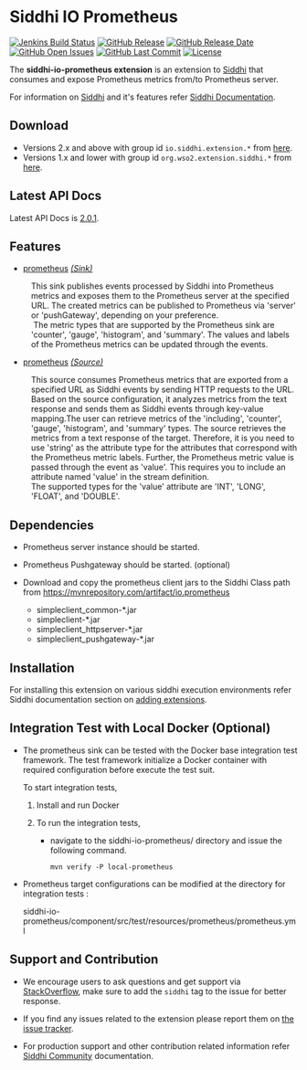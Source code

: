 Siddhi IO Prometheus
===================

  [![Jenkins Build Status](https://wso2.org/jenkins/job/siddhi/job/siddhi-io-prometheus/badge/icon)](https://wso2.org/jenkins/job/siddhi/job/siddhi-io-prometheus/)
  [![GitHub Release](https://img.shields.io/github/release/siddhi-io/siddhi-io-prometheus.svg)](https://github.com/siddhi-io/siddhi-io-prometheus/releases)
  [![GitHub Release Date](https://img.shields.io/github/release-date/siddhi-io/siddhi-io-prometheus.svg)](https://github.com/siddhi-io/siddhi-io-prometheus/releases)
  [![GitHub Open Issues](https://img.shields.io/github/issues-raw/siddhi-io/siddhi-io-prometheus.svg)](https://github.com/siddhi-io/siddhi-io-prometheus/issues)
  [![GitHub Last Commit](https://img.shields.io/github/last-commit/siddhi-io/siddhi-io-prometheus.svg)](https://github.com/siddhi-io/siddhi-io-prometheus/commits/master)
  [![License](https://img.shields.io/badge/License-Apache%202.0-blue.svg)](https://opensource.org/licenses/Apache-2.0)

The **siddhi-io-prometheus extension** is an extension to <a target="_blank" href="https://wso2.github.io/siddhi">Siddhi</a> that consumes and expose Prometheus metrics from/to Prometheus server.

For information on <a target="_blank" href="https://siddhi.io/">Siddhi</a> and it's features refer <a target="_blank" href="https://siddhi.io/redirect/docs.html">Siddhi Documentation</a>. 

## Download

* Versions 2.x and above with group id `io.siddhi.extension.*` from <a target="_blank" href="https://mvnrepository.com/artifact/io.siddhi.extension.io.prometheus/siddhi-io-prometheus/">here</a>.
* Versions 1.x and lower with group id `org.wso2.extension.siddhi.*` from <a target="_blank" href="https://mvnrepository.com/artifact/org.wso2.extension.siddhi.io.prometheus/siddhi-io-prometheus">here</a>.

## Latest API Docs 

Latest API Docs is <a target="_blank" href="https://siddhi-io.github.io/siddhi-io-prometheus/api/2.0.1">2.0.1</a>.

## Features

* <a target="_blank" href="https://siddhi-io.github.io/siddhi-io-prometheus/api/2.0.1/#prometheus-sink">prometheus</a> *<a target="_blank" href="https://siddhi.io/en/v5.0/docs/#sink">(Sink)</a>*<br><div style="padding-left: 1em;"><p>This sink publishes events processed by Siddhi into Prometheus metrics and exposes them to the Prometheus server at the specified URL. The created metrics can be published to Prometheus via 'server' or 'pushGateway', depending on your preference.<br>&nbsp;The metric types that are supported by the Prometheus sink are 'counter', 'gauge', 'histogram', and 'summary'. The values and labels of the Prometheus metrics can be updated through the events. </p></div>
* <a target="_blank" href="https://siddhi-io.github.io/siddhi-io-prometheus/api/2.0.1/#prometheus-source">prometheus</a> *<a target="_blank" href="https://siddhi.io/en/v5.0/docs/#source">(Source)</a>*<br><div style="padding-left: 1em;"><p>This source consumes Prometheus metrics that are exported from a specified URL as Siddhi events by sending HTTP requests to the URL. Based on the source configuration, it analyzes metrics from the text response and sends them as Siddhi events through key-value mapping.The user can retrieve metrics of the 'including', 'counter', 'gauge', 'histogram', and 'summary' types. The source retrieves the metrics from a text response of the target. Therefore, it is you need to use 'string' as the attribute type for the attributes that correspond with the Prometheus metric labels. Further, the Prometheus metric value is passed through the event as 'value'. This requires you to include an attribute named 'value' in the stream definition. <br>The supported types for the 'value' attribute are 'INT', 'LONG', 'FLOAT', and 'DOUBLE'.</p></div>

## Dependencies 

* Prometheus server instance should be started.
* Prometheus Pushgateway should be started. (optional)
* Download and copy the prometheus client jars to the Siddhi Class path from <a target="_blank" href="https://mvnrepository.com/artifact/io.prometheus">
    https://mvnrepository.com/artifact/io.prometheus</a>
    
    * simpleclient_common-*.jar
    * simpleclient-*.jar
    * simpleclient_httpserver-*.jar
    * simpleclient_pushgateway-*.jar
  
## Installation

For installing this extension on various siddhi execution environments refer Siddhi documentation section on <a target="_blank" href="https://siddhi.io/redirect/add-extensions.html">adding extensions</a>.

## Integration Test with Local Docker (Optional)

 * The prometheus sink can be tested with the Docker base integration test framework. The test framework initialize a Docker container with required configuration before execute the test suit.
   
   To start integration tests,
   
   1. Install and run Docker
     
   2. To run the integration tests,
     
      - navigate to the siddhi-io-prometheus/ directory and issue the following command.<br/>
        ```
        mvn verify -P local-prometheus
        ```
           
 * Prometheus target configurations can be modified at the directory for integration tests : 
 
      siddhi-io-prometheus/component/src/test/resources/prometheus/prometheus.yml
      
## Support and Contribution

* We encourage users to ask questions and get support via <a target="_blank" href="https://stackoverflow.com/questions/tagged/siddhi">StackOverflow</a>, make sure to add the `siddhi` tag to the issue for better response.

* If you find any issues related to the extension please report them on <a target="_blank" href="https://github.com/siddhi-io/siddhi-execution-string/issues">the issue tracker</a>.

* For production support and other contribution related information refer <a target="_blank" href="https://siddhi.io/community/">Siddhi Community</a> documentation.
